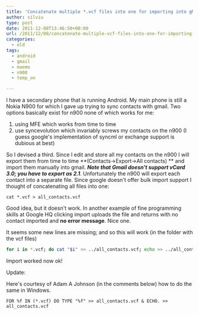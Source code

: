 ```yaml
---
title: 'Concatenate multiple *.vcf files into one for importing into gMail'
author: silviu
type: post
date: 2011-12-08T13:46:50+00:00
url: /2011/12/08/concatenate-multiple-vcf-files-into-one-for-importing-into-gmail/
categories:
  - old
tags:
  - android
  - gmail
  - maemo
  - n900
  - temp_on

---
```


I have a secondary phone that is running Android. My main phone is still a Nokia N900 for which I gave up trying to sync contacts with gmail. Two options basically exist for n900 none of which works for me:

  1. using MFE which works from time to time
  2. use syncevolution which invariably screws my contacts on the n900 (I guess google's implementation of syncml or exchange support is dubious at best)

So I devised a third. Since I edit and store all my contacts on the n900 I will export them from time to time **(Contacts->Export->All contacts) ** and import them manually into gmail. **_Note that Gmail doesn't support vCard 3.0; you have to export as 2.1_**. Unfortunately the n900 will export each contact into a separate file. Since google doesn't offer bulk import support I thought of concatenating all files into one:

`cat *.vcf > all_contacts.vcf`

Good idea, but it doesn't work. In another example of fine programming skills at Google HQ clicking import uploads the file and returns with no contact imported and **no error message**. Nice one.

It seems some new lines are missing; and so this will work (in the folder with the vcf files)

```bash
for i in *.vcf; do cat "$i" >> ../all_contacts.vcf; echo >> ../all_contacts.vcf; done
```

Import worked now ok!

Update:

Here's courtesy of Adam A Johnson (in the comments below) how to do the same in Windows.

```shell
FOR %f IN (*.vcf) DO TYPE "%f" >> all_contacts.vcf & ECHO. >> all_contacts.vcf
```
